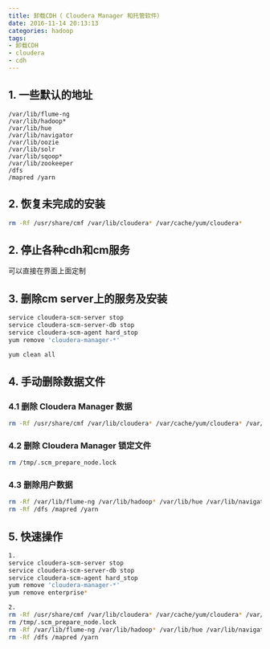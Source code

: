 ```yaml
---
title: 卸载CDH（ Cloudera Manager 和托管软件）
date: 2016-11-14 20:13:13
categories: hadoop
tags: 
- 卸载CDH
- cloudera
- cdh
---
```




## 1. 一些默认的地址

```
/var/lib/flume-ng 
/var/lib/hadoop* 
/var/lib/hue 
/var/lib/navigator 
/var/lib/oozie 
/var/lib/solr 
/var/lib/sqoop* 
/var/lib/zookeeper 
/dfs 
/mapred /yarn
```

## 2. 恢复未完成的安装

```bash
rm -Rf /usr/share/cmf /var/lib/cloudera* /var/cache/yum/cloudera*
```

## 2. 停止各种cdh和cm服务
可以直接在界面上面定制

## 3. 删除cm server上的服务及安装

```bash
service cloudera-scm-server stop
service cloudera-scm-server-db stop
service cloudera-scm-agent hard_stop
yum remove 'cloudera-manager-*'

yum clean all 
```

## 4. 手动删除数据文件

### 4.1 删除 Cloudera Manager 数据
```bash
rm -Rf /usr/share/cmf /var/lib/cloudera* /var/cache/yum/cloudera* /var/log/cloudera* /var/run/cloudera*
```

### 4.2 删除 Cloudera Manager 锁定文件
```bash
rm /tmp/.scm_prepare_node.lock
```

### 4.3 删除用户数据
```bash
rm -Rf /var/lib/flume-ng /var/lib/hadoop* /var/lib/hue /var/lib/navigator /var/lib/oozie /var/lib/solr /var/lib/sqoop* /var/lib/zookeeper
rm -Rf /dfs /mapred /yarn
```


## 5. 快速操作

```bash
1.
service cloudera-scm-server stop
service cloudera-scm-server-db stop
service cloudera-scm-agent hard_stop
yum remove 'cloudera-manager-*'
yum remove enterprise*

2.
rm -Rf /usr/share/cmf /var/lib/cloudera* /var/cache/yum/cloudera* /var/log/cloudera* /var/run/cloudera*
rm /tmp/.scm_prepare_node.lock
rm -Rf /var/lib/flume-ng /var/lib/hadoop* /var/lib/hue /var/lib/navigator /var/lib/oozie /var/lib/solr /var/lib/sqoop* /var/lib/zookeeper
rm -Rf /dfs /mapred /yarn
```